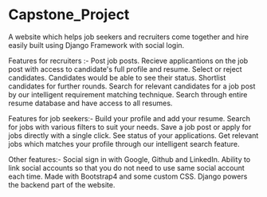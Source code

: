 # Capstone_Project

A website which helps job seekers and recruiters come together and hire easily built using Django Framework with social login.

Features for recruiters :-
  Post job posts.
  Recieve applicantions on the job post with access to candidate's full profile and resume.
  Select or reject candidates. Candidates would be able to see their status.
  Shortlist candidates for further rounds.
  Search for relevant candidates for a job post by our intelligent requirement matching technique.
  Search through entire resume database and have access to all resumes.
  
Features for job seekers:-
  Build your profile and add your resume.
  Search for jobs with various filters to suit your needs.
  Save a job post or apply for jobs directly with a single click.
  See status of your applications.
  Get relevant jobs which matches your profile through our intelligent search feature.
  
Other features:-
  Social sign in with Google, Github and LinkedIn.
  Ability to link social accounts so that you do not need to use same social account each time.
  Made with Bootstrap4 and some custom CSS.
  Django powers the backend part of the website.
